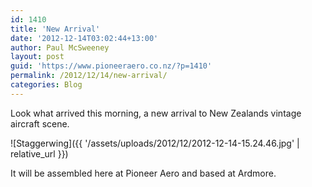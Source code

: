 ```yaml
---
id: 1410
title: 'New Arrival'
date: '2012-12-14T03:02:44+13:00'
author: Paul McSweeney
layout: post
guid: 'https://www.pioneeraero.co.nz/?p=1410'
permalink: /2012/12/14/new-arrival/
categories: Blog
---
```


Look what arrived this morning, a new arrival to New Zealands vintage aircraft scene.

![Staggerwing]({{ '/assets/uploads/2012/12/2012-12-14-15.24.46.jpg' | relative_url }})

It will be assembled here at Pioneer Aero and based at Ardmore.
